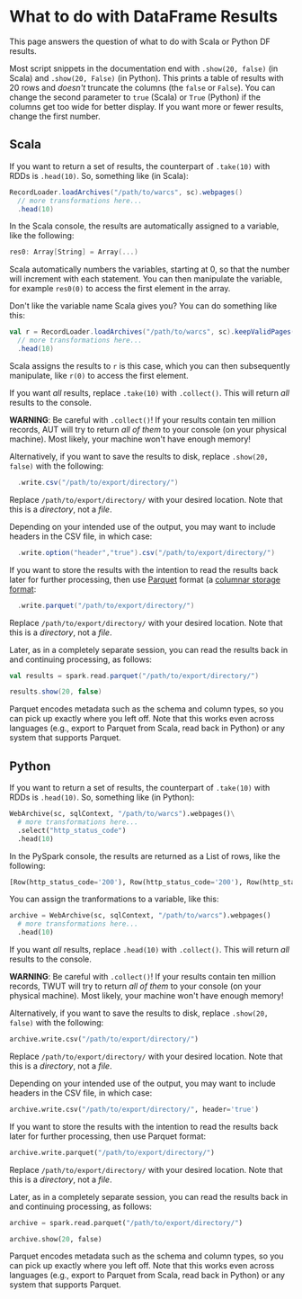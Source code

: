 # What to do with DataFrame Results

This page answers the question of what to do with Scala or Python DF results.

Most script snippets in the documentation end with `.show(20, false)` (in
Scala) and `.show(20, False)` (in Python).
This prints a table of results with 20 rows and _doesn't_ truncate the columns
(the `false` or `False`).
You can change the second parameter to `true` (Scala) or `True` (Python) if the
columns get too wide for better display.
If you want more or fewer results, change the first number.

## Scala

If you want to return a set of results, the counterpart of `.take(10)` with
RDDs is `.head(10)`.
So, something like (in Scala):

```scala
RecordLoader.loadArchives("/path/to/warcs", sc).webpages()
  // more transformations here...
  .head(10)
```

In the Scala console, the results are automatically assigned to a variable,
like the following:

```scala
res0: Array[String] = Array(...)
```

Scala automatically numbers the variables, starting at 0, so that the number
will increment with each statement.
You can then manipulate the variable, for example `res0(0)` to access the first
element in the array.

Don't like the variable name Scala gives you?
You can do something like this:

```scala
val r = RecordLoader.loadArchives("/path/to/warcs", sc).keepValidPages()
  // more transformations here...
  .head(10)
```

Scala assigns the results to `r` is this case, which you can then subsequently
manipulate, like `r(0)` to access the first element.

If you want _all_ results, replace `.take(10)` with `.collect()`.
This will return _all_ results to the console.

**WARNING**: Be careful with `.collect()`! If your results contain ten million
records, AUT will try to return _all of them_  to your console (on your
physical machine).
Most likely, your machine won't have enough memory!

Alternatively, if you want to save the results to disk, replace `.show(20,
false)` with the following:

```scala
  .write.csv("/path/to/export/directory/")
```

Replace `/path/to/export/directory/` with your desired location.
Note that this is a _directory_, not a _file_.

Depending on your intended use of the output, you may want to include headers
in the CSV file, in which case:

```scala
  .write.option("header","true").csv("/path/to/export/directory/")
```

If you want to store the results with the intention to read the results back
later for further processing, then use [Parquet](https://parquet.apache.org/)
format (a [columnar storage
format](http://en.wikipedia.org/wiki/Column-oriented_DBMS):

```scala
  .write.parquet("/path/to/export/directory/")
```

Replace `/path/to/export/directory/` with your desired location.
Note that this is a _directory_, not a _file_.

Later, as in a completely separate session, you can read the results back in
and continuing processing, as follows:

```scala
val results = spark.read.parquet("/path/to/export/directory/")

results.show(20, false)
```

Parquet encodes metadata such as the schema and column types, so you can pick
up exactly where you left off.
Note that this works even across languages (e.g., export to Parquet from Scala,
read back in Python) or any system that supports Parquet.

## Python

If you want to return a set of results, the counterpart of `.take(10)` with
RDDs is `.head(10)`.
So, something like (in Python):

```python
WebArchive(sc, sqlContext, "/path/to/warcs").webpages()\
  # more transformations here...
  .select("http_status_code")
  .head(10)
```

In the PySpark console, the results are returned as a List of rows, like the following:

```python
[Row(http_status_code='200'), Row(http_status_code='200'), Row(http_status_code='200'), Row(http_status_code='200'), Row(http_status_code='200'), Row(http_status_code='200'), Row(http_status_code='200'), Row(http_status_code='200'), Row(http_status_code='200'), Row(http_status_code='200')]
```

You can assign the tranformations to a variable, like this:

```python
archive = WebArchive(sc, sqlContext, "/path/to/warcs").webpages()
  # more transformations here...
  .head(10)
```

If you want _all_ results, replace `.head(10)` with `.collect()`.
This will return _all_ results to the console.

**WARNING**: Be careful with `.collect()`! If your results contain ten million
records, TWUT will try to return _all of them_  to your console (on your
physical machine).
Most likely, your machine won't have enough memory!

Alternatively, if you want to save the results to disk, replace `.show(20,
false)` with the following:

```python
archive.write.csv("/path/to/export/directory/")
```

Replace `/path/to/export/directory/` with your desired location.
Note that this is a _directory_, not a _file_.

Depending on your intended use of the output, you may want to include headers
in the CSV file, in which case:

```python
archive.write.csv("/path/to/export/directory/", header='true')
```

If you want to store the results with the intention to read the results back
later for further processing, then use Parquet format:

```python
archive.write.parquet("/path/to/export/directory/")
```

Replace `/path/to/export/directory/` with your desired location.
Note that this is a _directory_, not a _file_.

Later, as in a completely separate session, you can read the results back in
and continuing processing, as follows:

```python
archive = spark.read.parquet("/path/to/export/directory/")

archive.show(20, false)
```

Parquet encodes metadata such as the schema and column types, so you can pick
up exactly where you left off.
Note that this works even across languages (e.g., export to Parquet from Scala,
read back in Python) or any system that supports Parquet.
